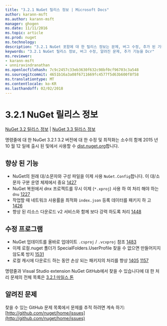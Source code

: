 ```yaml
---
title: "3.2.1 NuGet 릴리스 정보 | Microsoft Docs"
author: karann-msft
ms.author: karann-msft
manager: ghogen
ms.date: 11/11/2016
ms.topic: article
ms.prod: nuget
ms.technology: 
description: "3.2.1 NuGet 포함에 대 한 릴리스 정보는 문제, 버그 수정, 추가 된 기능 및 Dcr 알려져 있습니다."
keywords: "3.2.1 NuGet 릴리스 정보, 버그 수정, 알려진 문제, 추가 기능을 Dcr"
ms.reviewer:
- karann-msft
- unniravindranathan
ms.openlocfilehash: 7c9c2457c33eb3630f632c98bf0cf96703c3a548
ms.sourcegitcommit: 4651b16a3a08f6711669fc4577f5d63b600f8f58
ms.translationtype: MT
ms.contentlocale: ko-KR
ms.lasthandoff: 02/02/2018
---
```

# <a name="nuget-321-release-notes"></a>3.2.1 NuGet 릴리스 정보

[NuGet 3.2 릴리스 정보](../release-notes/nuget-3.2.md) | [NuGet 3.3 릴리스 정보](../release-notes/nuget-3.3.md)

명령줄에 대 한 NuGet 3.2.1 3.2 버전에 대 한 수정 및 최적화는 소수의 함께 2015 년 10 월 12 일에 출시 된 및에서 사용할 수 [dist.nuget.org](http://dist.nuget.org/index.html)합니다.

## <a name="improvements"></a>향상 된 기능

* NuGet의 원래 대/소문자와 구성 파일을 이제 사용 `NuGet.Config`합니다.  이 대/소문자 구분 운영 체제에서 중요 [1427](https://github.com/NuGet/Home/issues/1427)
* NuGet 복원에서 dnx 프로젝트를 무시 이제 (`*.xproj`) 사용 하 여 처리 해야 하는 `dnu` [1227](https://github.com/NuGet/Home/issues/1227)
* 작업할 때 네트워크 사용률을 최적화 `index.json` 등록 데이터를 패키지 하 고 [1426](https://github.com/NuGet/Home/issues/1426)
* 향상 된 리소스 다운로드 v2 서비스와 함께 보다 강력 하도록 처리 [1448](https://github.com/NuGet/Home/issues/1448)

## <a name="fixes"></a>수정 프로그램

* NuGet 업데이트를 올바로 업데이트 `.csproj` / `.vcxproj` 참조 [1483](https://github.com/NuGet/Home/issues/1483)
* 이제 로컬.nuget 폴더가 SpecialFolders.UserProfile 찾을 수 없으면 만들어지지 않도록 방지 [1531](https://github.com/NuGet/Home/issues/1531)
* 로컬 캐시에 다운로드 하는 동안 손상 되는 패키지의 처리를 향상 [1405](https://github.com/NuGet/Home/issues/1405) [1157](https://github.com/NuGet/Home/issues/1157)

명령줄과 Visual Studio extension NuGet GitHub에서 찾을 수 있습니다에 대 한 처리 문제의 전체 목록은 [3.2.1 마일스 톤](https://github.com/NuGet/Home/issues?q=milestone%3A3.2.1+is%3Aclosed)

## <a name="known-issues"></a>알려진 문제

찾을 수 있는 GitHub 문제 목록에서 문제를 추적 하려면 계속 하기: [http://github.com/nuget/home/issues](http://github.com/nuget/home/issues)